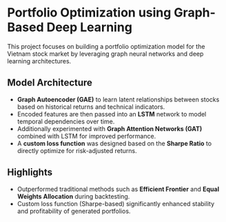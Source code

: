 # Portfolio Optimization using Graph-Based Deep Learning

This project focuses on building a portfolio optimization model for the Vietnam stock market by leveraging graph neural networks and deep learning architectures.

## Model Architecture

- **Graph Autoencoder (GAE)** to learn latent relationships between stocks based on historical returns and technical indicators.
- Encoded features are then passed into an **LSTM** network to model temporal dependencies over time.
- Additionally experimented with **Graph Attention Networks (GAT)** combined with LSTM for improved performance.
- A **custom loss function** was designed based on the **Sharpe Ratio** to directly optimize for risk-adjusted returns.

## Highlights

- Outperformed traditional methods such as **Efficient Frontier** and **Equal Weights Allocation** during backtesting.
- Custom loss function (Sharpe-based) significantly enhanced stability and profitability of generated portfolios.
